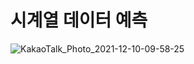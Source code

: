 # 시계열 데이터 예측
![KakaoTalk_Photo_2021-12-10-09-58-25](https://user-images.githubusercontent.com/89058117/145499248-f2abf040-4d70-44c4-bb67-aac145a36609.png)
